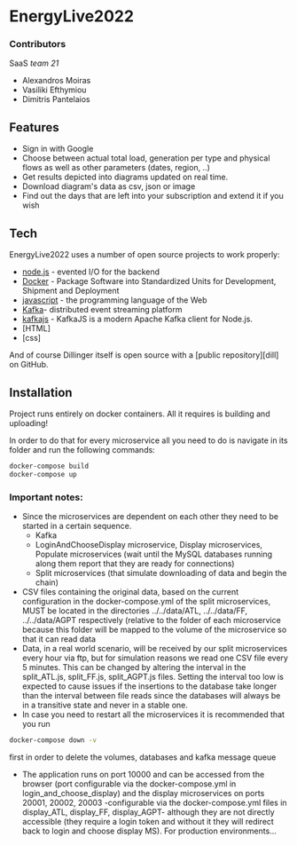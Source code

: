 # EnergyLive2022
### Contributors
SaaS *team 21*
- Alexandros Moiras
- Vasiliki Efthymiou
- Dimitris Pantelaios
## Features

- Sign in with Google
- Choose between actual total load, generation per type and physical flows as well as other parameters (dates, region, ..)
- Get results depicted into diagrams updated on real time.
- Download diagram's data as csv, json or image 
- Find out the days that are left into your subscription and extend it if you wish


## Tech
EnergyLive2022 uses a number of open source projects to work properly:

- [node.js] - evented I/O for the backend
- [Docker] - Package Software into Standardized Units for Development, Shipment and Deployment
- [javascript] -  the programming language of the Web
- [Kafka]- distributed event streaming platform
- [kafkajs] - KafkaJS is a modern Apache Kafka client for Node.js.
- [HTML]
- [css]


And of course Dillinger itself is open source with a [public repository][dill]
on GitHub.

## Installation

Project runs entirely on docker containers. All it requires is building and uploading!

In order to do that for every microservice all you need to do is navigate in its folder and run the following commands:

```sh
docker-compose build
docker-compose up
```
### Important notes:

* Since the microservices are dependent on each other they need to be started in a certain sequence.
  * Kafka
  * LoginAndChooseDisplay microservice, Display microservices, Populate microservices (wait until the MySQL databases running along them report that they are ready for connections)
  * Split microservices (that simulate downloading of data and begin the chain)
* CSV files containing the original data, based on the current configuration in the docker-compose.yml of the split microservices, MUST be located in the directories ../../data/ATL, ../../data/FF, ../../data/AGPT respectively (relative to the folder of each microservice because this folder will be mapped to the volume of the microservice so that it can read data
* Data, in a real world scenario, will be received by our split microservices every hour via ftp, but for simulation reasons we read one CSV file every 5 minutes. This can be changed by altering the interval in the split_ATL.js, split_FF.js, split_AGPT.js files. Setting the interval too low is expected to cause issues if the insertions to the database take longer than the interval between file reads since the databases will always be in a transitive state and never in a stable one.
* In case you need to restart all the microservices it is recommended that you run 
```sh
docker-compose down -v
```
first in order to delete the volumes, databases and kafka message queue
* The application runs on port 10000 and can be accessed from the browser (port configurable via the docker-compose.yml in login_and_choose_display) and the display microservices on ports 20001, 20002, 20003 -configurable via the docker-compose.yml files in display_ATL, display_FF, display_AGPT- although they are not directly accessible (they require a login token and without it they will redirect back to login and choose display MS). 
For production environments...

[//]: # (These are reference links used in the body of this note and get stripped out when the markdown processor does its job. There is no need to format nicely because it shouldn't be seen. Thanks SO - http://stackoverflow.com/questions/4823468/store-comments-in-markdown-syntax)


[git-repo-url]: <https://github.com/joemccann/dillinger.git>

[Docker]: <https://www.docker.com/>
[node.js]: <http://nodejs.org>
[javascript]: < https://www.javascript.com/>
[jQuery]: <http://jquery.com>
[@tjholowaychuk]: <http://twitter.com/tjholowaychuk>
[express]: <http://expressjs.com>
[kafkajs]: <https://kafka.js.org/>
[Kafka]: <https://kafka.apache.org/>

